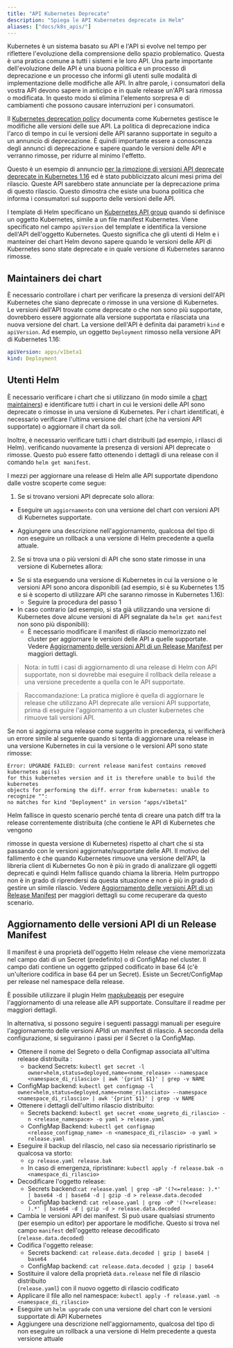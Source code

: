 ```yaml
---
title: "API Kubernetes Deprecate"
description: "Spiega le API Kubernetes deprecate in Helm"
aliases: ["docs/k8s_apis/"]
---
```


Kubernetes è un sistema basato su API e l'API si evolve nel tempo per riflettere l'evoluzione della 
comprensione dello spazio problematico. Questa è una pratica comune a tutti i
sistemi e le loro API. Una parte importante dell'evoluzione delle API è una buona politica e un processo di deprecazione
e un processo che informi gli utenti sulle modalità di implementazione delle modifiche alle API. In altre parole, i consumatori della vostra API devono sapere in anticipo e in quale release
un'API sarà rimossa o modificata. 
In questo modo si elimina l'elemento sorpresa e
di cambiamenti che possono causare interruzioni per i consumatori.

Il [Kubernetes deprecation
policy](https://kubernetes.io/docs/reference/using-api/deprecation-policy/)
documenta come Kubernetes gestisce le modifiche alle versioni delle sue API. La politica di
deprecazione indica l'arco di tempo in cui le versioni delle API saranno supportate in seguito a un
annuncio di deprecazione. È quindi importante essere a conoscenza degli annunci di deprecazione e sapere quando le versioni delle API
e verranno rimosse, per ridurre al minimo l'effetto.

Questo è un esempio di annuncio [per la rimozione di versioni API deprecate
deprecate in Kubernetes
1.16](https://kubernetes.io/blog/2019/07/18/api-deprecations-in-1-16/) ed è stato
pubblicizzato alcuni mesi prima del rilascio. Queste API sarebbero state
annunciate per la deprecazione prima di questo rilascio. Questo dimostra che esiste una buona
politica che informa i consumatori sul supporto delle versioni delle API.

I template di Helm specificano un [Kubernetes API 
group](https://kubernetes.io/docs/concepts/overview/kubernetes-api/#api-groups)
quando si definisce un oggetto Kubernetes, simile a un file manifest Kubernetes. Viene
specificato nel campo `apiVersion` del template e identifica la versione dell'API
dell'oggetto Kubernetes. Questo significa che gli utenti di Helm e i manteiner dei chart 
Helm devono sapere quando le versioni delle API di Kubernetes sono state deprecate e in quale versione di Kubernetes saranno rimosse.

## Maintainers dei chart

È necessario controllare i chart per verificare la presenza di versioni dell'API Kubernetes che siano
deprecate o rimosse in una versione di Kubernetes. Le versioni dell'API trovate come deprecate
o che non sono più supportate, dovrebbero essere aggiornate alla versione supportata e rilasciata una nuova versione del chart. La versione dell'API è definita dai parametri 
`kind` e `apiVersion`. Ad esempio, un oggetto `Deployment` rimosso
nella versione API di Kubernetes 1.16:

```yaml
apiVersion: apps/v1beta1
kind: Deployment
```

## Utenti Helm

È necessario verificare i chart che si utilizzano (in modo simile a [chart
maintainers](#chart-maintainers)) e identificare tutti i chart in cui le versioni delle API sono
deprecate o rimosse in una versione di Kubernetes. Per i chart identificati, è necessario verificare l'ultima versione del chart (che ha versioni API supportate) o aggiornare il chart da soli.

Inoltre, è necessario verificare tutti i chart distribuiti (ad esempio, i rilasci di Helm).
verificando nuovamente la presenza di versioni API deprecate o rimosse. Questo può essere fatto
ottenendo i dettagli di una release con il comando `helm get manifest`.

I mezzi per aggiornare una release di Helm alle API supportate dipendono dalle vostre scoperte
come segue:

1. Se si trovano versioni API deprecate solo allora:
  - Eseguire un `aggiornamento` con una versione del chart con versioni API di Kubernetes supportate.
  
- Aggiungere una descrizione nell'aggiornamento, qualcosa del tipo di non eseguire un     rollback a una versione di Helm precedente a quella attuale.

2.  Se si trova una o più versioni di API che sono state rimosse in una versione di Kubernetes
    allora:
  - Se si sta eseguendo una versione di Kubernetes in cui la versione o le versioni API sono ancora
    disponibili (ad esempio, si è su Kubernetes 1.15 e si è scoperto di utilizzare API
    che saranno rimosse in Kubernetes 1.16):
    - Seguire la procedura del passo 1
  - In caso contrario (ad esempio, si sta già utilizzando una versione di Kubernetes dove
    alcune versioni di API segnalate da `helm get manifest` non sono più disponibili):
    - È necessario modificare il manifest di rilascio memorizzato nel cluster per
      aggiornare le versioni delle API a quelle supportate. Vedere [Aggiornamento delle versioni API di un Release Manifest](#updating-api-versions-of-a-release-manifest) per maggiori dettagli.

> Nota: in tutti i casi di aggiornamento di una release di Helm con API supportate, non si dovrebbe
mai eseguire il rollback della release a una versione precedente a quella con le API supportate.

> Raccomandazione: La pratica migliore è quella di aggiornare le release che utilizzano API deprecate     alle versioni API supportate, prima di eseguire l'aggiornamento a un cluster kubernetes che rimuove tali versioni API.

Se non si aggiorna una release come suggerito in precedenza, si verificherà un errore
simile al seguente quando si tenta di aggiornare una release in una versione Kubernetes
in cui la versione o le versioni API sono state rimosse:

```
Error: UPGRADE FAILED: current release manifest contains removed kubernetes api(s)
for this kubernetes version and it is therefore unable to build the kubernetes
objects for performing the diff. error from kubernetes: unable to recognize "":
no matches for kind "Deployment" in version "apps/v1beta1"
```

Helm fallisce in questo scenario perché tenta di creare una patch diff tra la release correntemente distribuita (che contiene le API di Kubernetes che vengono

rimosse in questa versione di Kubernetes) rispetto al chart che si sta passando con le 
versioni aggiornate/supportate delle API. Il motivo del fallimento è che quando     Kubernetes rimuove una versione dell'API, la libreria client di Kubernetes Go non è più in grado di analizzare gli oggetti deprecati e quindi Helm fallisce quando chiama la libreria.
 Helm purtroppo non è in grado di riprendersi da questa situazione e non è più in grado di gestire un simile rilascio. 
 Vedere [Aggiornamento delle versioni API di un Release Manifest](#aggiornamento-delle-versioni-api-di-un-release-manifest) per maggiori dettagli su come recuperare da questo scenario.

## Aggiornamento delle versioni API di un Release Manifest

Il manifest è una proprietà dell'oggetto Helm release che viene memorizzata nel campo  dati di un Secret (predefinito) o di ConfigMap nel cluster. Il campo dati 
contiene un oggetto gzipped codificato in base 64 (c'è un'ulteriore codifica in base 64 per un Secret). 
Esiste un Secret/ConfigMap per release nel namespace della release.

È possibile utilizzare il plugin Helm [mapkubeapis](https://github.com/helm/helm-mapkubeapis)
per eseguire l'aggiornamento di una release alle API supportate. Consultare il readme
per maggiori dettagli.

In alternativa, si possono seguire i seguenti passaggi manuali per eseguire l'aggiornamento delle versioni APIdi un manifest di rilascio. 
A seconda della configurazione, si seguiranno
i passi per il  Secret o la ConfigMap.

- Ottenere il nome del Segreto o della Configmap associata all'ultima release distribuita :
  - backend Secrets: `kubectl get secret -l 
    owner=helm,status=deployed,name=<nome_release> --namespace
    <namespace_di_rilascio> | awk '{print $1}' | grep -v NAME`   
- ConfigMap backend: `kubectl get configmap -l
    owner=helm,status=deployed,name=<nome_rilasciato> --namespace
    <namespace_di_rilascio> | awk '{print $1}' | grep -v NAME`
- Ottenere i dettagli dell'ultimo rilascio distribuito:
  - Secrets backend: `kubectl get secret <nome_segreto_di_rilascio> -n
    <release_namespace> -o yaml > release.yaml`
  - ConfigMap Backend: `kubectl get configmap <release_configmap_name> -n
    <namespace_di_rilascio> -o yaml > release.yaml`
- Eseguire il backup del rilascio, nel caso sia necessario ripristinarlo se qualcosa va storto:
  - `cp release.yaml release.bak`
  - In caso di emergenza, ripristinare: `kubectl apply -f release.bak -n
    <namespace_di_rilascio>`
- Decodificare l'oggetto release:
  - Secrets backend:`cat release.yaml | grep -oP '(?<=release: ).*' | base64 -d
    | base64 -d | gzip -d > release.data.decoded`
  - ConfigMap backend: `cat release.yaml | grep -oP '(?<=release: ).*' | base64
    -d | gzip -d > release.data.decoded`
- Cambia le versioni API dei manifest. Si può usare qualsiasi strumento (per esempio un editor) per apportare le modifiche. 
Questo si trova nel campo `manifest` dell'oggetto release decodificato (`release.data.decoded`)
- Codifica l'oggetto release: 
  - Secrets backend: `cat release.data.decoded | gzip | base64 | base64`
  - ConfigMap backend: `cat release.data.decoded | gzip | base64`
- Sostituire il valore della proprietà `data.release` nel file di rilascio distribuito   
(`release.yaml`) con il nuovo oggetto di rilascio codificato
- Applicare il file allo nel namespace: `kubectl apply -f release.yaml -n
  <namespace_di_rilascio>`
- Eseguire un `helm upgrade` con una versione del chart con le versioni supportate di API Kubernetes
- Aggiungere una descrizione nell'aggiornamento, qualcosa del tipo di non eseguire un
  rollback a una versione di Helm precedente a questa versione attuale
